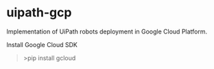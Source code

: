 # uipath-gcp
Implementation of UiPath robots deployment in Google Cloud Platform.

Install Google Cloud SDK
> &gt;pip install gcloud
